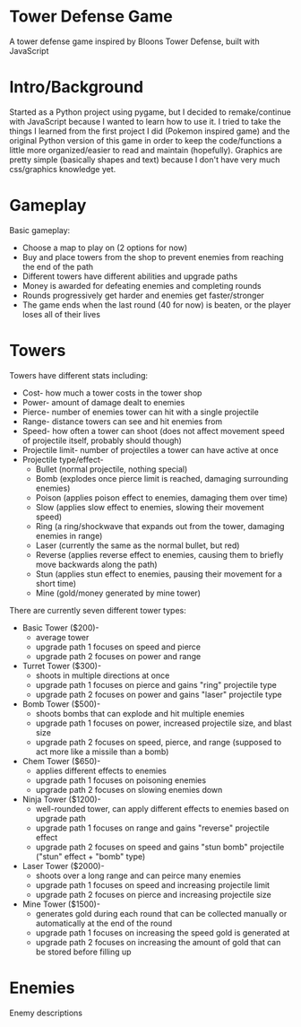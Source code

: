 # Tower Defense Game
A tower defense game inspired by Bloons Tower Defense, built with JavaScript

# Intro/Background
Started as a Python project using pygame, but I decided to remake/continue with JavaScript because I wanted to learn how to use it.
I tried to take the things I learned from the first project I did (Pokemon inspired game) and the original Python version of this game
in order to keep the code/functions a little more organized/easier to read and maintain (hopefully).
Graphics are pretty simple (basically shapes and text) because I don't have very much css/graphics knowledge yet.

# Gameplay
Basic gameplay:
* Choose a map to play on (2 options for now)
* Buy and place towers from the shop to prevent enemies from reaching the end of the path
* Different towers have different abilities and upgrade paths
* Money is awarded for defeating enemies and completing rounds
* Rounds progressively get harder and enemies get faster/stronger
* The game ends when the last round (40 for now) is beaten, or the player loses all of their lives

# Towers
Towers have different stats including:
* Cost- how much a tower costs in the tower shop
* Power- amount of damage dealt to enemies
* Pierce- number of enemies tower can hit with a single projectile
* Range- distance towers can see and hit enemies from
* Speed- how often a tower can shoot (does not affect movement speed of projectile itself, probably should though)
* Projectile limit- number of projectiles a tower can have active at once
* Projectile type/effect- 
  * Bullet (normal projectile, nothing special)
  * Bomb (explodes once pierce limit is reached, damaging surrounding enemies)
  * Poison (applies poison effect to enemies, damaging them over time)
  * Slow (applies slow effect to enemies, slowing their movement speed)
  * Ring (a ring/shockwave that expands out from the tower, damaging enemies in range)
  * Laser (currently the same as the normal bullet, but red)
  * Reverse (applies reverse effect to enemies, causing them to briefly move backwards along the path)
  * Stun (applies stun effect to enemies, pausing their movement for a short time)
  * Mine (gold/money generated by mine tower)

There are currently seven different tower types:
* Basic Tower ($200)-
    * average tower
    * upgrade path 1 focuses on speed and pierce
    * upgrade path 2 focuses on power and range
* Turret Tower ($300)-
    * shoots in multiple directions at once
    * upgrade path 1 focuses on pierce and gains "ring" projectile type
    * upgrade path 2 focuses on power and gains "laser" projectile type
* Bomb Tower ($500)-
    * shoots bombs that can explode and hit multiple enemies
    * upgrade path 1 focuses on power, increased projectile size, and blast size
    * upgrade path 2 focuses on speed, pierce, and range (supposed to act more like a missile than a bomb)
 * Chem Tower ($650)-
    * applies different effects to enemies
    * upgrade path 1 focuses on poisoning enemies
    * upgrade path 2 focuses on slowing enemies down
 * Ninja Tower ($1200)-
    * well-rounded tower, can apply different effects to enemies based on upgrade path
    * upgrade path 1 focuses on range and gains "reverse" projectile effect
    * upgrade path 2 focuses on speed and gains "stun bomb" projectile ("stun" effect + "bomb" type)
  * Laser Tower ($2000)-
     * shoots over a long range and can peirce many enemies
     * upgrade path 1 focuses on speed and increasing projectile limit
     * upgrade path 2 focuses on pierce and increasing projectile size
   * Mine Tower ($1500)-
     * generates gold during each round that can be collected manually or automatically at the end of the round
     * upgrade path 1 focuses on increasing the speed gold is generated at
     * upgrade path 2 focuses on increasing the amount of gold that can be stored before filling up

# Enemies
Enemy descriptions
